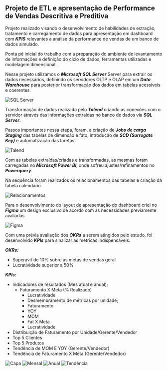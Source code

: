 ## Projeto de ETL e apresentação de Performance de Vendas Descritiva e Preditiva

Projeto realizado visando o desenvolvimento de habilidades de extração, tratamento e carregamento de dados para apresentação em dashboard com ***KPIS*** relevantes a análise da performance de vendas de um banco de dados simulado.

Ponta pé inicial do trabalho com a preparação do ambiente de levantamento de informações e definição do ciclo de dados, ferramentas utilizadas e modelagem dimensional.

Nesse projeto utilizamos o ***Microsoft SQL Server*** Server para extrair os dados necessários, definindo os servidores OLTP e OLAP em um ***Data Warehouse*** para posterior transformação dos dados em tabelas acessíveis e coerentes.

![SQL Server](https://user-images.githubusercontent.com/116115002/210646476-d982d16a-596e-42aa-8efc-9199cb2da01a.JPG)

Transformação de dados realizada pelo ***Talend*** criando as conexões com o servidor através das informações extraídas no banco de dados via ***SQL Server***.

Passos importantes nessa etapa, foram, a criação de ***Jobs de carga Staging*** das tabelas de dimensão e fato, introdução de ***SCD (Surrogate Key)*** e automatização das tarefas.

![Talend](https://user-images.githubusercontent.com/116115002/210646912-15c48ed2-9778-4952-adfd-ab8630f6282e.JPG)

Com as tabelas extraídas/criadas e transformadas, as mesmas foram carregadas no ***Microsoft Power BI***, onde sofreu ajustes/refinamentos no ***Powerquery***.

Na sequência foram realizados os relacionamentos das tabelas e criação da tabela calendário.

![Relacionamentos](https://user-images.githubusercontent.com/116115002/210647192-46b0d0f6-751d-4239-993e-6617f168357d.JPG)

Para o desenvolvimento do layout de apresentação do dashboard criei no ***Figma*** um design exclusivo de acordo com as necessidades previamente avaliadas

![Figma](https://user-images.githubusercontent.com/116115002/210648904-259363f6-c232-4255-89ea-ab741b97aaa7.JPG)

Com uma prévia avaliação dos ***OKRs*** a serem atingidos pelo estudo, foi desenvolvido ***KPIs*** para sinalizar as métricas indispensáveis.

***OKRs:*** 	
* Superávit de 10% sobre as metas de vendas geral           	
* Lucratividade superior a 50%

***KPIs:*** 	
* Indicadores de resultados (Mês atual e anual);
  * Faturamento X Meta (% Realizado)
	* Lucratividade
	* Desmembramento de métricas por unidade;
    * Faturamento
    * YOY
    * MOM
    *	Fat X Meta
    *	Lucratividade
* Distribuição de Faturamento por Unidade/Gerente/Vendedor 
* Top 5 Clientes
* Top 5 Produtos
* Tendência de MOM E YOY (Gerente/Vendedor)
* Tendência de Faturamento X Meta (Gerente/Vendedor)

![Capa](https://user-images.githubusercontent.com/116115002/210649024-2a904f00-353f-465c-a2fb-838b1364a9ad.JPG)
![Mensal](https://user-images.githubusercontent.com/116115002/210649062-13400b1f-33b1-4ea5-9bee-39f819e77e66.JPG)
![Anual](https://user-images.githubusercontent.com/116115002/210649098-0d13e2a6-d11a-4b85-9638-a764507b50e3.JPG)
![Tendência](https://user-images.githubusercontent.com/116115002/210649129-66288e19-34e0-419a-b5c4-50fc1f6b1859.JPG)



